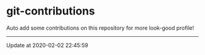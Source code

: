 # git-contributions

Auto add some contributions on this repository for more look-good profile!

---

Update at 2020-02-02 22:45:59

